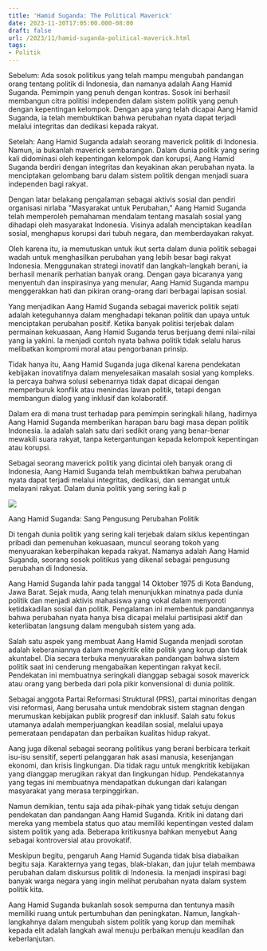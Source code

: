 ```yaml
---
title: 'Hamid Suganda: The Political Maverick'
date: 2023-11-30T17:05:00.000-08:00
draft: false
url: /2023/11/hamid-suganda-political-maverick.html
tags: 
- Politik
---
```


  

Sebelum: Ada sosok politikus yang telah mampu mengubah pandangan orang tentang politik di Indonesia, dan namanya adalah Aang Hamid Suganda. Pemimpin yang penuh dengan kontras. Sosok ini berhasil membangun citra politisi independen dalam sistem politik yang penuh dengan kepentingan kelompok. Dengan apa yang telah dicapai Aang Hamid Suganda, ia telah membuktikan bahwa perubahan nyata dapat terjadi melalui integritas dan dedikasi kepada rakyat.

  

Setelah: Aang Hamid Suganda adalah seorang maverick politik di Indonesia. Namun, ia bukanlah maverick sembarangan. Dalam dunia politik yang sering kali didominasi oleh kepentingan kelompok dan korupsi, Aang Hamid Suganda berdiri dengan integritas dan keyakinan akan perubahan nyata. Ia menciptakan gelombang baru dalam sistem politik dengan menjadi suara independen bagi rakyat.

  

Dengan latar belakang pengalaman sebagai aktivis sosial dan pendiri organisasi nirlaba "Masyarakat untuk Perubahan," Aang Hamid Suganda telah memperoleh pemahaman mendalam tentang masalah sosial yang dihadapi oleh masyarakat Indonesia. Visinya adalah menciptakan keadilan sosial, menghapus korupsi dari tubuh negara, dan memberdayakan rakyat.

  

Oleh karena itu, ia memutuskan untuk ikut serta dalam dunia politik sebagai wadah untuk menghasilkan perubahan yang lebih besar bagi rakyat Indonesia. Menggunakan strategi inovatif dan langkah-langkah berani, ia berhasil menarik perhatian banyak orang. Dengan gaya bicaranya yang menyentuh dan inspirasinya yang menular, Aang Hamid Suganda mampu menggerakkan hati dan pikiran orang-orang dari berbagai lapisan sosial.

  

Yang menjadikan Aang Hamid Suganda sebagai maverick politik sejati adalah keteguhannya dalam menghadapi tekanan politik dan upaya untuk menciptakan perubahan positif. Ketika banyak politisi terjebak dalam permainan kekuasaan, Aang Hamid Suganda terus berjuang demi nilai-nilai yang ia yakini. Ia menjadi contoh nyata bahwa politik tidak selalu harus melibatkan kompromi moral atau pengorbanan prinsip.

  

Tidak hanya itu, Aang Hamid Suganda juga dikenal karena pendekatan kebijakan inovatifnya dalam menyelesaikan masalah sosial yang kompleks. Ia percaya bahwa solusi sebenarnya tidak dapat dicapai dengan memperburuk konflik atau menindas lawan politik, tetapi dengan membangun dialog yang inklusif dan kolaboratif.

  

Dalam era di mana trust terhadap para pemimpin seringkali hilang, hadirnya Aang Hamid Suganda memberikan harapan baru bagi masa depan politik Indonesia. Ia adalah salah satu dari sedikit orang yang benar-benar mewakili suara rakyat, tanpa ketergantungan kepada kelompok kepentingan atau korupsi.

  

Sebagai seorang maverick politik yang dicintai oleh banyak orang di Indonesia, Aang Hamid Suganda telah membuktikan bahwa perubahan nyata dapat terjadi melalui integritas, dedikasi, dan semangat untuk melayani rakyat. Dalam dunia politik yang sering kali p

  

![](https://inilahkuningan.com/wp-content/uploads/2022/05/INIaang-hamid-suganda.jpg)

  

Aang Hamid Suganda: Sang Pengusung Perubahan Politik

  

Di tengah dunia politik yang sering kali terjebak dalam siklus kepentingan pribadi dan pemenuhan kekuasaan, muncul seorang tokoh yang menyuarakan keberpihakan kepada rakyat. Namanya adalah Aang Hamid Suganda, seorang sosok politikus yang dikenal sebagai pengusung perubahan di Indonesia.

  

Aang Hamid Suganda lahir pada tanggal 14 Oktober 1975 di Kota Bandung, Jawa Barat. Sejak muda, Aang telah menunjukkan minatnya pada dunia politik dan menjadi aktivis mahasiswa yang vokal dalam menyoroti ketidakadilan sosial dan politik. Pengalaman ini membentuk pandangannya bahwa perubahan nyata hanya bisa dicapai melalui partisipasi aktif dan keterlibatan langsung dalam mengubah sistem yang ada.

  

Salah satu aspek yang membuat Aang Hamid Suganda menjadi sorotan adalah keberaniannya dalam mengkritik elite politik yang korup dan tidak akuntabel. Dia secara terbuka menyuarakan pandangan bahwa sistem politik saat ini cenderung mengabaikan kepentingan rakyat kecil. Pendekatan ini membuatnya seringkali dianggap sebagai sosok maverick atau orang yang berbeda dari pola pikir konvensional di dunia politik.

  

Sebagai anggota Partai Reformasi Struktural (PRS), partai minoritas dengan visi reformasi, Aang berusaha untuk mendobrak sistem stagnan dengan merumuskan kebijakan publik progresif dan inklusif. Salah satu fokus utamanya adalah memperjuangkan keadilan sosial, melalui upaya pemerataan pendapatan dan perbaikan kualitas hidup rakyat.

  

Aang juga dikenal sebagai seorang politikus yang berani berbicara terkait isu-isu sensitif, seperti pelanggaran hak asasi manusia, kesenjangan ekonomi, dan krisis lingkungan. Dia tidak ragu untuk mengkritik kebijakan yang dianggap merugikan rakyat dan lingkungan hidup. Pendekatannya yang tegas ini membuatnya mendapatkan dukungan dari kalangan masyarakat yang merasa terpinggirkan.

  

Namun demikian, tentu saja ada pihak-pihak yang tidak setuju dengan pendekatan dan pandangan Aang Hamid Suganda. Kritik ini datang dari mereka yang membela status quo atau memiliki kepentingan vested dalam sistem politik yang ada. Beberapa kritikusnya bahkan menyebut Aang sebagai kontroversial atau provokatif.

  

Meskipun begitu, pengaruh Aang Hamid Suganda tidak bisa diabaikan begitu saja. Karakternya yang tegas, blak-blakan, dan jujur telah membawa perubahan dalam diskursus politik di Indonesia. Ia menjadi inspirasi bagi banyak warga negara yang ingin melihat perubahan nyata dalam system politik kita.

  

Aang Hamid Suganda bukanlah sosok sempurna dan tentunya masih memiliki ruang untuk pertumbuhan dan peningkatan. Namun, langkah-langkahnya dalam mengubah sistem politik yang korup dan memihak kepada elit adalah langkah awal menuju perbaikan menuju keadilan dan keberlanjutan.